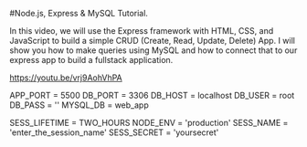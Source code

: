 #Node.js, Express & MySQL Tutorial.


In this video, we will use the Express framework with HTML, CSS, and JavaScript to build a simple CRUD (Create, Read, Update, Delete) App.
I will show you how to make queries using MySQL and how to connect that to our express app to build a fullstack application.

https://youtu.be/vrj9AohVhPA





APP_PORT = 5500
DB_PORT = 3306
DB_HOST = localhost
DB_USER = root
DB_PASS =  ''
MYSQL_DB = web_app


SESS_LIFETIME = TWO_HOURS
NODE_ENV = 'production' 
SESS_NAME = 'enter_the_session_name'
SESS_SECRET = 'yoursecret'